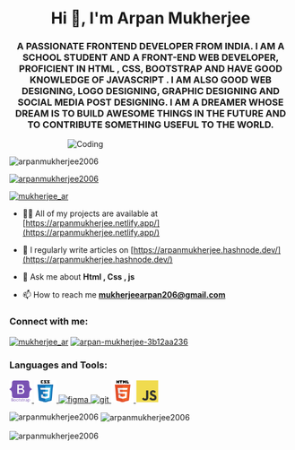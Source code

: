 
<h1 align="center">Hi 👋, I'm Arpan Mukherjee</h1>
<h3 align="center">A PASSIONATE FRONTEND DEVELOPER FROM INDIA. I AM A SCHOOL STUDENT AND A FRONT-END WEB DEVELOPER, PROFICIENT IN HTML , CSS, BOOTSTRAP AND HAVE GOOD KNOWLEDGE OF JAVASCRIPT . I AM ALSO GOOD WEB DESIGNING, LOGO DESIGNING, GRAPHIC DESIGNING AND SOCIAL MEDIA POST DESIGNING. I AM A DREAMER WHOSE DREAM IS TO BUILD AWESOME THINGS IN THE FUTURE AND TO CONTRIBUTE SOMETHING USEFUL TO THE WORLD.</h3>
<img align="right" alt="Coding" width="400" src="[https://cdn.sanity.io/images/ordgikwe/production/a830c5182852e35bcd0dc07b90122f07ecd15f48-700x525.gif?w=700&h=525&auto=format)">
<br>
<p align="left"> <img src="https://komarev.com/ghpvc/?username=arpanmukherjee2006&label=Profile%20views&color=0e75b6&style=flat" alt="arpanmukherjee2006" /> </p>

<p align="left"> <a href="https://github.com/ryo-ma/github-profile-trophy"><img src="https://github-profile-trophy.vercel.app/?username=arpanmukherjee2006" alt="arpanmukherjee2006" /></a> </p>

<p align="left"> <a href="https://twitter.com/mukherjee_ar" target="blank"><img src="https://img.shields.io/twitter/follow/mukherjee_ar?logo=twitter&style=for-the-badge" alt="mukherjee_ar" /></a> </p>

- 👨‍💻 All of my projects are available at [https://arpanmukherjee.netlify.app/](https://arpanmukherjee.netlify.app/)

- 📝 I regularly write articles on [https://arpanmukherjee.hashnode.dev/](https://arpanmukherjee.hashnode.dev/)

- 💬 Ask me about **Html , Css , js**

- 📫 How to reach me **mukherjeearpan206@gmail.com**

<h3 align="left">Connect with me:</h3>
<p align="left">
<a href="https://twitter.com/mukherjee_ar" target="blank"><img align="center" src="https://raw.githubusercontent.com/rahuldkjain/github-profile-readme-generator/master/src/images/icons/Social/twitter.svg" alt="mukherjee_ar" height="30" width="40" /></a>
<a href="https://linkedin.com/in/arpan-mukherjee-3b12aa236" target="blank"><img align="center" src="https://raw.githubusercontent.com/rahuldkjain/github-profile-readme-generator/master/src/images/icons/Social/linked-in-alt.svg" alt="arpan-mukherjee-3b12aa236" height="30" width="40" /></a>
</p>

<h3 align="left">Languages and Tools:</h3>
<p align="left"> <a href="https://getbootstrap.com" target="_blank" rel="noreferrer"> <img src="https://raw.githubusercontent.com/devicons/devicon/master/icons/bootstrap/bootstrap-plain-wordmark.svg" alt="bootstrap" width="40" height="40"/> </a> <a href="https://www.w3schools.com/css/" target="_blank" rel="noreferrer"> <img src="https://raw.githubusercontent.com/devicons/devicon/master/icons/css3/css3-original-wordmark.svg" alt="css3" width="40" height="40"/> </a> <a href="https://www.figma.com/" target="_blank" rel="noreferrer"> <img src="https://www.vectorlogo.zone/logos/figma/figma-icon.svg" alt="figma" width="40" height="40"/> </a> <a href="https://git-scm.com/" target="_blank" rel="noreferrer"> <img src="https://www.vectorlogo.zone/logos/git-scm/git-scm-icon.svg" alt="git" width="40" height="40"/> </a> <a href="https://www.w3.org/html/" target="_blank" rel="noreferrer"> <img src="https://raw.githubusercontent.com/devicons/devicon/master/icons/html5/html5-original-wordmark.svg" alt="html5" width="40" height="40"/> </a> <a href="https://developer.mozilla.org/en-US/docs/Web/JavaScript" target="_blank" rel="noreferrer"> <img src="https://raw.githubusercontent.com/devicons/devicon/master/icons/javascript/javascript-original.svg" alt="javascript" width="40" height="40"/> </a> </p>

<p><img align="left" src="https://github-readme-stats.vercel.app/api/top-langs?username=arpanmukherjee2006&show_icons=true&locale=en&layout=compact" alt="arpanmukherjee2006" /></p>

<p>&nbsp;<img align="center" src="https://github-readme-stats.vercel.app/api?username=arpanmukherjee2006&show_icons=true&locale=en" alt="arpanmukherjee2006" /></p>

<p><img align="center" src="https://github-readme-streak-stats.herokuapp.com/?user=arpanmukherjee2006&" alt="arpanmukherjee2006" /></p>
